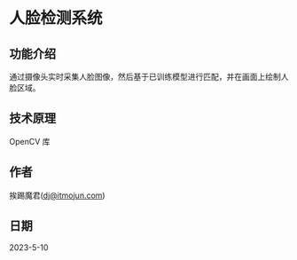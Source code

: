 # 人脸检测系统

## 功能介绍

通过摄像头实时采集人脸图像，然后基于已训练模型进行匹配，并在画面上绘制人脸区域。

## 技术原理

OpenCV 库

## 作者

挨踢魔君(dj@itmojun.com)

## 日期

2023-5-10

